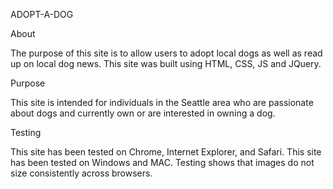 ADOPT-A-DOG

About

  The purpose of this site is to allow users to adopt local dogs as well as read up on local dog news.
  This site was built using HTML, CSS, JS and JQuery.


Purpose

  This site is intended for individuals in the Seattle area who are passionate about dogs and currently own or are interested in owning a dog.


Testing

  This site has been tested on Chrome, Internet Explorer, and Safari.
  This site has been tested on Windows and MAC.
  Testing shows that images do not size consistently across browsers.
